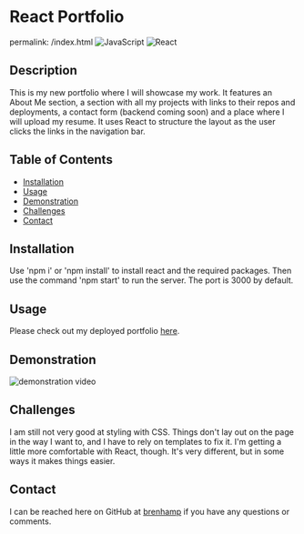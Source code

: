 # React Portfolio
permalink: /index.html
![JavaScript](https://img.shields.io/badge/JavaScript-323330?style=for-the-badge&logo=javascript&logoColor=F7DF1E)
![React](https://img.shields.io/badge/React-20232A?style=for-the-badge&logo=react&logoColor=61DAFB)
## Description

This is my new portfolio where I will showcase my work. It features an About Me section, a section with all my projects with links to their repos and deployments, a contact form (backend coming soon) and a place where I will upload my resume. It uses React to structure the layout as the user clicks the links in the navigation bar.

## Table of Contents

- [Installation](#installation)
- [Usage](#usage)
- [Demonstration](#demonstration)
- [Challenges](#challenges)
- [Contact](#contact)

## Installation

Use 'npm i' or 'npm install' to install react and the required packages. Then use the command 'npm start' to run the server. The port is 3000 by default.

## Usage

Please check out my deployed portfolio [here](https://brenhamp.github.io/brenham-p-portfolio/).

## Demonstration

![demonstration video](./src/assets/demo/react-portfolio-example.gif)

## Challenges

I am still not very good at styling with CSS. Things don't lay out on the page in the way I want to, and I have to rely on templates to fix it. I'm getting a little more comfortable with React, though. It's very different, but in some ways it makes things easier. 

## Contact

I can be reached here on GitHub at [brenhamp](https://github.com/brenhamp) if you have any questions or comments.
